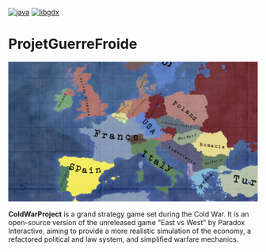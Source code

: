 [![java](https://img.shields.io/badge/21.0.5-Java-orange.svg)](https://www.java.com)
[![libgdx](https://img.shields.io/badge/1.13.0-libGDX-red.svg)](https://libgdx.com)

# ProjetGuerreFroide

![ProjetGuerreFroide](assets/ProjetGuerreFroide_screen.png)

**ColdWarProject** is a grand strategy game set during the Cold War. It is an open-source version of the unreleased
game "East vs West" by Paradox Interactive, aiming to provide a more realistic simulation of the economy,
a refactored political and law system, and simplified warfare mechanics.

